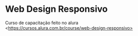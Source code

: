 # Web Design Responsivo

Curso de capacitação feito no alura &lt;https://cursos.alura.com.br/course/web-design-responsivo>
